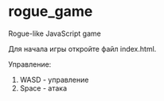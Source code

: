 # rogue_game
Rogue-like JavaScript game

Для начала игры откройте файл index.html.

Управление:

1. WASD - управление
2. Space - атака
